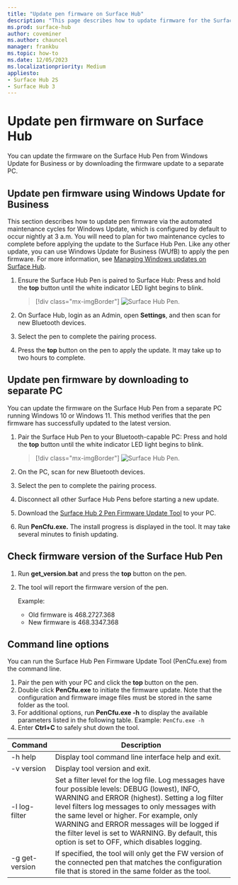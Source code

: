```yaml
---
title: "Update pen firmware on Surface Hub"
description: "This page describes how to update firmware for the Surface Hub Pen"
ms.prod: surface-hub
author: coveminer
ms.author: chauncel
manager: frankbu
ms.topic: how-to
ms.date: 12/05/2023
ms.localizationpriority: Medium
appliesto:
- Surface Hub 2S
- Surface Hub 3
---
```



# Update pen firmware on Surface Hub 

You can update the firmware on the Surface Hub Pen from Windows Update for Business or by downloading the firmware update to a separate PC. 

## Update pen firmware using Windows Update for Business

This section describes how to update pen firmware via the automated maintenance cycles for Windows Update, which is configured by default to occur nightly at 3 a.m. You will need to plan for two maintenance cycles to complete before applying the update to the Surface Hub Pen. Like any other update, you can use Windows Update for Business (WUfB) to apply the pen firmware. For more information, see [Managing Windows updates on Surface Hub](manage-windows-updates-for-surface-hub.md).

1. Ensure the Surface Hub Pen is paired to Surface Hub: Press and hold the **top** button until the white indicator LED light begins to blink.

    > [!div class="mx-imgBorder"]
    > ![Surface Hub Pen.](images/sh2-pen-1.png)

2. On Surface Hub, login as an Admin, open **Settings**, and then scan for new Bluetooth devices.
3. Select the pen to complete the pairing process.
4. Press the **top** button on the pen to apply the update. It may take up to two hours to complete.

## Update pen firmware by downloading to separate PC

You can update the firmware on the Surface Hub Pen from a separate PC running Windows 10 or Windows 11. This method verifies that the pen firmware has successfully updated to the latest version.

1. Pair the Surface Hub Pen to your Bluetooth-capable PC: Press and hold the **top** button until the white indicator LED light begins to blink.

    > [!div class="mx-imgBorder"]
    > ![Surface Hub Pen.](images/sh2-pen-1.png)

2. On the PC, scan for new Bluetooth devices.
3. Select the pen to complete the pairing process.
4. Disconnect all other Surface Hub Pens before starting a new update.
5. Download the [Surface Hub 2 Pen Firmware Update Tool](https://download.microsoft.com/download/8/3/F/83FD5089-D14E-42E3-AF7C-6FC36F80D347/Pen_Firmware_Tool.zip) to your PC.
6. Run **PenCfu.exe.** The install progress is displayed in the tool. It may take several minutes to finish updating. 


## Check firmware version of the Surface Hub Pen

1. Run **get_version.bat** and press the **top** button on the pen.
2. The tool will report the firmware version of the pen. 

   Example:
    - Old firmware is 468.2727.368
    - New firmware is 468.3347.368

## Command line options

You can run the Surface Hub Pen Firmware Update Tool (PenCfu.exe) from the command line.

1. Pair the pen with your PC and click the **top** button on the pen.
2. Double click **PenCfu.exe** to initiate the firmware update. Note that the configuration and firmware image files must be stored in the same folder as the tool.
3. For additional options, run **PenCfu.exe -h** to display the available parameters listed in the following table. Example: `PenCfu.exe -h`
4. Enter **Ctrl+C** to safely shut down the tool.


| Command | Description |
| -------------- |---------------------------- |
| -h help        | Display tool command line interface help and exit. |
| -v version     | Display tool version and exit. |
| -l log-filter  | Set a filter level for the log file. Log messages have four possible levels: DEBUG (lowest), INFO, WARNING and ERROR (highest). Setting a log filter level filters log messages to only messages with the same level or higher. For example, only WARNING and ERROR messages will be logged if the filter level is set to WARNING. By default, this option is set to OFF, which disables logging. |
| -g get-version | If specified, the tool will only get the FW version of the connected pen that matches the configuration file that is stored in the same folder as the tool.  |